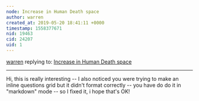 ```yaml
---
node: Increase in Human Death space
author: warren
created_at: 2019-05-20 18:41:11 +0000
timestamp: 1558377671
nid: 19463
cid: 24207
uid: 1
---
```




[warren](../profile/warren) replying to: [Increase in Human Death space](../notes/silentsairam/05-20-2019/increase-in-human-death-space)

----
 Hi, this is really interesting -- I also noticed you were trying to make an inline questions grid but it didn't format correctly -- you have do do it in 
"markdown" mode -- so I fixed it, i hope that's OK!